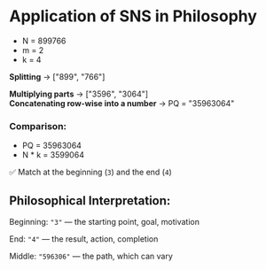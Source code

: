 # Application of SNS in Philosophy

- N = 899766  
- m = 2  
- k = 4  

**Splitting** → ["899", "766"]  

**Multiplying parts** → ["3596", "3064"]  
**Concatenating row-wise into a number** → PQ = "35963064"  

### Comparison:

- PQ = 35963064  
- N * k = 3599064  

✅ Match at the beginning (`3`) and the end (`4`)

## Philosophical Interpretation:

Beginning: `"3"` — the starting point, goal, motivation  

End: `"4"` — the result, action, completion  

Middle: `"596306"` — the path, which can vary  
```
